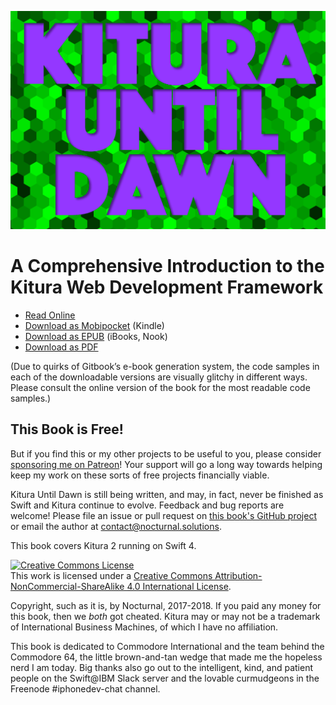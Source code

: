 ![Kitura Until Dawn](images/logo-vert.png)

# A Comprehensive Introduction to the Kitura Web Development Framework

* [Read Online](https://legacy.gitbook.com/read/book/nocturnalsolutions/kitura-book)
* [Download as Mobipocket](https://legacy.gitbook.com/download/mobi/book/nocturnalsolutions/kitura-book) (Kindle)
* [Download as EPUB](https://legacy.gitbook.com/download/epub/book/nocturnalsolutions/kitura-book) (iBooks, Nook)
* [Download as PDF](https://legacy.gitbook.com/download/pdf/book/nocturnalsolutions/kitura-book)

(Due to quirks of Gitbook’s e-book generation system, the code samples in each of the downloadable versions are visually glitchy in different ways. Please consult the online version of the book for the most readable code samples.)

## This Book is Free!

But if you find this or my other projects to be useful to you, please consider [sponsoring me on Patreon](https://www.patreon.com/NocturnalSolutions)! Your support will go a long way towards helping keep my work on these sorts of free projects financially viable.

Kitura Until Dawn is still being written, and may, in fact, never be finished as Swift and Kitura continue to evolve. Feedback and bug reports are welcome! Please file an issue or pull request on [this book's GitHub project](https://github.com/NocturnalSolutions/KituraBook) or email the author at [contact@nocturnal.solutions](mailto:contact@nocturnal.solutions).

This book covers Kitura 2 running on Swift 4.

<a rel="license" href="http://creativecommons.org/licenses/by-nc-sa/4.0/"><img alt="Creative Commons License" style="border-width:0" src="https://i.creativecommons.org/l/by-nc-sa/4.0/88x31.png" /></a><br />This work is licensed under a <a rel="license" href="http://creativecommons.org/licenses/by-nc-sa/4.0/">Creative Commons Attribution-NonCommercial-ShareAlike 4.0 International License</a>.

Copyright, such as it is, by Nocturnal, 2017-2018. If you paid any money for this book, then we *both* got cheated. Kitura may or may not be a trademark of International Business Machines, of which I have no affiliation.

This book is dedicated to Commodore International and the team behind the Commodore 64, the little brown-and-tan wedge that made me the hopeless nerd I am today. Big thanks also go out to the intelligent, kind, and patient people on the Swift@IBM Slack server and the lovable curmudgeons in the Freenode #iphonedev-chat channel.
